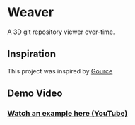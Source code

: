 # Weaver
A 3D git repository viewer over-time.

## Inspiration
This project was inspired by [Gource](https://gource.io/)

## Demo Video
### [Watch an example here (YouTube)](https://www.youtube.com/watch?v=xyfMgHwqGuI)
